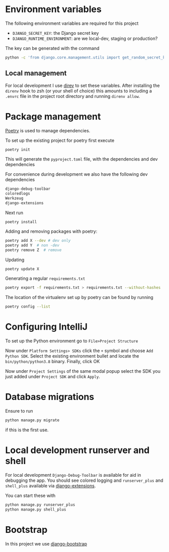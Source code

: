 # Environment variables

The following environment variables are required for this project

- `DJANGO_SECRET_KEY`: the Django secret key
- `DJANGO_RUNTIME_ENVIRONMENT`: are we local-dev, staging or production?

The key can be generated with the command

```bash
python -c 'from django.core.management.utils import get_random_secret_key; print(get_random_secret_key())'
```
## Local management

For local development I use [direv](https://direnv.net/) to set these variables. 
After installing the `direnv` hook to zsh (or your shell of choice) this amounts to including 
a `.envrc` file in the project root directory and running `direnv allow`.

# Package management

[Poetry](https://python-poetry.org/docs/) is used to manage dependencies.

To set up the existing project for poetry first execute

```python
poetry init
```

This will generate the `pyproject.toml` file, with the dependencies and dev dependencies

For convenience during development we also have the following dev dependencies

```python
django-debug-toolbar
coloredlogs
Werkzeug
django-extensions
```

Next run 

```
poetry install
```

Adding and removing packages with poetry:

```bash
poetry add X --dev # dev only
poetry add Y  # non -dev
poetry remove Z  # remove
```

Updating

```bash
poetry update X
```

Generating a regular `requirements.txt`

```bash
poetry export -f requirements.txt > requirements.txt --without-hashes
```

The location of the virtualenv set up by poetry can be found by running

```bash
poetry config --list 
```

# Configuring IntelliJ

To set up the Python environment go to `File>Project Structure`

Now under `Platform Settings> SDKs` click the `+` symbol and choose `Add Python SDK`.
Select the existing environment bullet and locate the `bin/python/python3.8` binary. 
Finally, click OK

Now under `Project Settings` of the same modal popup select the SDK you just added 
under `Project SDK` and click `Apply`.

# Database migrations

Ensure to run

```bash
python manage.py migrate
```

if this is the first use.


# Local development runserver and shell

For local development `Django-Debug-Toolbar` is available for aid in debugging the app.
You should see colored logging and `runserver_plus` and `shell_plus` available
via [django-extensions](https://django-extensions.readthedocs.io/). 

You can start these with

```bash
python manage.py runserver_plus
python manage.py shell_plus
```

# Bootstrap

In this project we use [django-bootstrap](https://django-bootstrap4.readthedocs.io/en/latest/quickstart.html)
